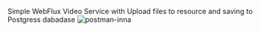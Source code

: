 Simple WebFlux Video Service with Upload files to resource and saving to Postgress dabadase
![postman-inna](https://github.com/SaintAmbrozii/VideoService/assets/125075635/d1690caa-4b89-468e-b8db-5b6223b1a277)
